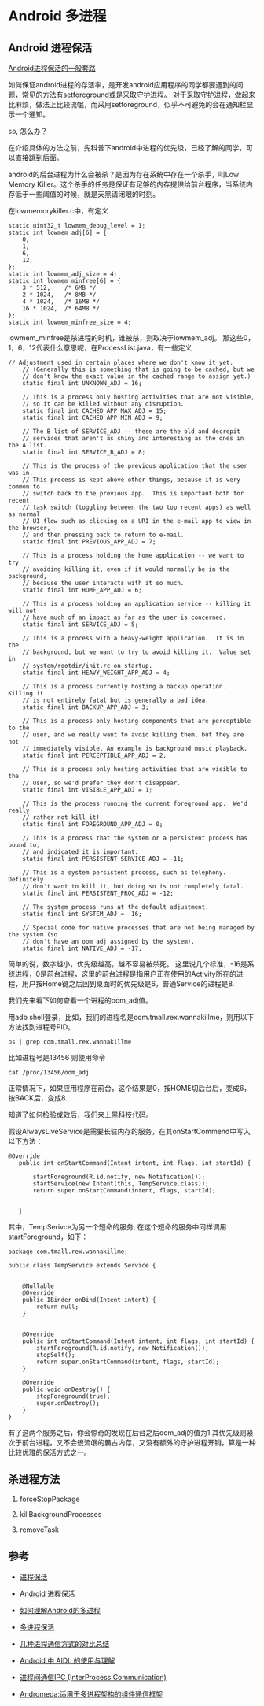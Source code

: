 # Android 多进程

## Android 进程保活

[Android进程保活的一般套路](http://www.jianshu.com/p/1da4541b70ad)

如何保证android进程的存活率，是开发android应用程序的同学都要遇到的问题，常见的方法有setforeground或是采取守护进程。
对于采取守护进程，做起来比麻烦，做法上比较流氓，而采用setforeground，似乎不可避免的会在通知栏显示一个通知。

so, 怎么办？

在介绍具体的方法之前，先科普下android中进程的优先级，已经了解的同学，可以直接跳到后面。

android的后台进程为什么会被杀？是因为存在系统中存在一个杀手，叫Low Memory Killer。这个杀手的任务是保证有足够的内存提供给前台程序，当系统内存低于一些阈值的时候，就是天黑请闭眼的时刻。

在lowmemorykiller.c中，有定义

```
static uint32_t lowmem_debug_level = 1;
static int lowmem_adj[6] = {
    0,
    1,
    6,
    12,
};
static int lowmem_adj_size = 4;
static int lowmem_minfree[6] = {
    3 * 512,    /* 6MB */
    2 * 1024,   /* 8MB */
    4 * 1024,   /* 16MB */
    16 * 1024,  /* 64MB */
};
static int lowmem_minfree_size = 4;
```

lowmem_minfree是杀进程的时机，谁被杀，则取决于lowmem_adj。
那这些0，1，6，12代表什么意思呢，在ProcessList.java，有一些定义

```
// Adjustment used in certain places where we don't know it yet.
    // (Generally this is something that is going to be cached, but we
    // don't know the exact value in the cached range to assign yet.)
    static final int UNKNOWN_ADJ = 16;

    // This is a process only hosting activities that are not visible,
    // so it can be killed without any disruption.
    static final int CACHED_APP_MAX_ADJ = 15;
    static final int CACHED_APP_MIN_ADJ = 9;

    // The B list of SERVICE_ADJ -- these are the old and decrepit
    // services that aren't as shiny and interesting as the ones in the A list.
    static final int SERVICE_B_ADJ = 8;

    // This is the process of the previous application that the user was in.
    // This process is kept above other things, because it is very common to
    // switch back to the previous app.  This is important both for recent
    // task switch (toggling between the two top recent apps) as well as normal
    // UI flow such as clicking on a URI in the e-mail app to view in the browser,
    // and then pressing back to return to e-mail.
    static final int PREVIOUS_APP_ADJ = 7;

    // This is a process holding the home application -- we want to try
    // avoiding killing it, even if it would normally be in the background,
    // because the user interacts with it so much.
    static final int HOME_APP_ADJ = 6;

    // This is a process holding an application service -- killing it will not
    // have much of an impact as far as the user is concerned.
    static final int SERVICE_ADJ = 5;

    // This is a process with a heavy-weight application.  It is in the
    // background, but we want to try to avoid killing it.  Value set in
    // system/rootdir/init.rc on startup.
    static final int HEAVY_WEIGHT_APP_ADJ = 4;

    // This is a process currently hosting a backup operation.  Killing it
    // is not entirely fatal but is generally a bad idea.
    static final int BACKUP_APP_ADJ = 3;

    // This is a process only hosting components that are perceptible to the
    // user, and we really want to avoid killing them, but they are not
    // immediately visible. An example is background music playback.
    static final int PERCEPTIBLE_APP_ADJ = 2;

    // This is a process only hosting activities that are visible to the
    // user, so we'd prefer they don't disappear.
    static final int VISIBLE_APP_ADJ = 1;

    // This is the process running the current foreground app.  We'd really
    // rather not kill it!
    static final int FOREGROUND_APP_ADJ = 0;

    // This is a process that the system or a persistent process has bound to,
    // and indicated it is important.
    static final int PERSISTENT_SERVICE_ADJ = -11;

    // This is a system persistent process, such as telephony.  Definitely
    // don't want to kill it, but doing so is not completely fatal.
    static final int PERSISTENT_PROC_ADJ = -12;

    // The system process runs at the default adjustment.
    static final int SYSTEM_ADJ = -16;

    // Special code for native processes that are not being managed by the system (so
    // don't have an oom adj assigned by the system).
    static final int NATIVE_ADJ = -17;
```

简单的说，数字越小，优先级越高，越不容易被杀死。
这里说几个标准，-16是系统进程，0是前台进程，这里的前台进程是指用户正在使用的Activity所在的进程，用户按Home键之后回到桌面时的优先级是6，普通Service的进程是8.

我们先来看下如何查看一个进程的oom_adj值。

用adb shell登录，比如，我们的进程名是com.tmall.rex.wannakillme，则用以下方法找到进程号PID。

```
ps | grep com.tmall.rex.wannakillme
```
比如进程号是13456
则使用命令
```
cat /proc/13456/oom_adj
```

正常情况下，如果应用程序在前台，这个结果是0，按HOME切后台后，变成6，按BACK后，变成8.

知道了如何检验成效后，我们来上黑科技代码。

假设AlwaysLiveService是需要长驻内存的服务，在其onStartCommend中写入以下方法：

```
@Override
   public int onStartCommand(Intent intent, int flags, int startId) {

       startForeground(R.id.notify, new Notification());
       startService(new Intent(this, TempService.class));
       return super.onStartCommand(intent, flags, startId);


   }
```

其中，TempSerivce为另一个短命的服务, 在这个短命的服务中同样调用startForeground，如下：

```
package com.tmall.rex.wannakillme;

public class TempService extends Service {


    @Nullable
    @Override
    public IBinder onBind(Intent intent) {
        return null;
    }


    @Override
    public int onStartCommand(Intent intent, int flags, int startId) {
        startForeground(R.id.notify, new Notification());
        stopSelf();
        return super.onStartCommand(intent, flags, startId);
    }

    @Override
    public void onDestroy() {
        stopForeground(true);
        super.onDestroy();
    }
}
```

有了这两个服务之后，你会惊奇的发现在后台之后oom_adj的值为1.其优先级则紧次于前台进程，又不会很流氓的霸占内存，又没有额外的守护进程开销，算是一种比较优雅的保活方式之一。

## 杀进程方法

1. forceStopPackage

1. killBackgroundProcesses

1. removeTask




## 参考

* [进程保活](https://segmentfault.com/a/1190000006251859)

* [Android 进程保活](./android_process.md)

* [如何理解Android的多进程](http://www.jianshu.com/p/536978a4f4b2)
* [多进程保活](https://juejin.im/post/58cf80abb123db3f6b45525d?utm_source=gold_browser_extension)

* [几种进程通信方式的对比总结](http://blog.csdn.net/u011240877/article/details/72863432)

* [Android 中 AIDL 的使用与理解](https://juejin.im/entry/5721f9c879bc440066c5a832)

* [进程间通信IPC (InterProcess Communication)](https://www.jianshu.com/p/c1015f5ffa74)

* [Andromeda:适用于多进程架构的组件通信框架](https://blog.imallen.wang/2018/05/16/%E8%B7%A8%E8%BF%9B%E7%A8%8B%E8%B7%AF%E7%94%B1%E6%96%B9%E6%A1%88Andromeda%E5%92%8CInterStellar/)